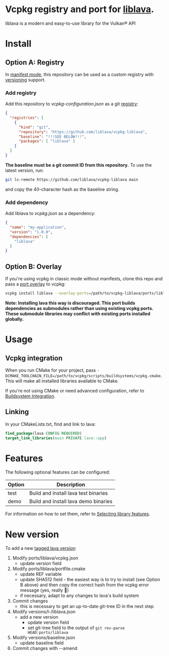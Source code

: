 # Vcpkg registry and port for [liblava](https://github.com/liblava/liblava).

liblava is a modern and easy-to-use library for the Vulkan® API

# Install

## Option A: Registry

In [manifest mode](https://github.com/microsoft/vcpkg/blob/master/docs/users/manifests.md), this repository can be used as a custom registry with [versioning](https://github.com/microsoft/vcpkg/blob/master/docs/examples/versioning.getting-started.md) support.

### Add registry

Add this repository to *vcpkg-configuration.json* as a git [registry](https://github.com/microsoft/vcpkg/blob/master/docs/users/registries.md):

```json
{
  "registries": [
    {
      "kind": "git",
      "repository": "https://github.com/liblava/vcpkg-liblava",
      "baseline": "!!!SEE BELOW!!!",
      "packages": [ "liblava" ]
    }
  ]
}
```

**The baseline must be a git commit ID from this repository.** To use the latest version, run:

```bash
git ls-remote https://github.com/liblava/vcpkg-liblava main
```

and copy the 40-character hash as the baseline string.

### Add dependency

Add liblava to *vcpkg.json* as a dependency:

```json
{
  "name": "my-application",
  "version": "1.0.0",
  "dependencies": [
    "liblava"
  ]
}
```

## Option B: Overlay

If you're using vcpkg in classic mode without manifests, clone this repo and pass a [port overlay](https://github.com/microsoft/vcpkg/blob/master/docs/specifications/ports-overlay.md) to vcpkg:

```bash
vcpkg install liblava --overlay-ports=/path/to/vcpkg-liblava/ports/liblava
```

**Note: Installing lava this way is discouraged. This port builds dependencies as submodules rather than using existing vcpkg ports. These submodule libraries may conflict with existing ports installed globally.**

# Usage

## Vcpkg integration

When you run CMake for your project, pass `-DCMAKE_TOOLCHAIN_FILE=/path/to/vcpkg/scripts/buildsystems/vcpkg.cmake`. This will make all installed libraries available to CMake.

If you're not using CMake or need advanced configuration, refer to [Buildsystem Integration](https://github.com/microsoft/vcpkg/blob/master/docs/users/integration.md).

## Linking

In your CMakeLists.txt, find and link to lava:

```cmake
find_package(lava CONFIG REQUIRED)
target_link_libraries(main PRIVATE lava::app)
```

# Features

The following optional features can be configured:

| Option  | Description                          |
|---------|--------------------------------------|
| test    | Build and install lava test binaries |
| demo    | Build and install lava demo binaries |

For information on how to set them, refer to [Selecting library features](https://github.com/microsoft/vcpkg/blob/master/docs/users/selecting-library-features.md).

# New version

To add a new [tagged lava version](https://github.com/liblava/liblava/tags):

1. Modify ports/liblava/vcpkg.json
    - update version field
2. Modify ports/liblava/portfile.cmake
    - update REF variable
    - update SHA512 field - the easiest way is to try to install (see Option B above) and then copy the correct hash from the vcpkg error message (yes, really :eyes:)
    - if necessary, adapt to any changes to lava's build system
3. Commit changes
    - this is necessary to get an up-to-date git-tree ID in the next step
3. Modify versions/l-/liblava.json
    - add a new version
      - update version field
      - set git-tree field to the output of `git rev-parse HEAD:ports/liblava`
4. Modify versions/baseline.json
    - update baseline field
5. Commit changes with --amend
